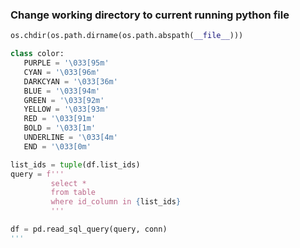 ### Change working directory to current running python file

```python
os.chdir(os.path.dirname(os.path.abspath(__file__)))
```

```python
class color:
   PURPLE = '\033[95m'
   CYAN = '\033[96m'
   DARKCYAN = '\033[36m'
   BLUE = '\033[94m'
   GREEN = '\033[92m'
   YELLOW = '\033[93m'
   RED = '\033[91m'
   BOLD = '\033[1m'
   UNDERLINE = '\033[4m'
   END = '\033[0m'
```

```python
list_ids = tuple(df.list_ids)
query = f'''
         select *
         from table
         where id_column in {list_ids}
         '''

df = pd.read_sql_query(query, conn)
'''
